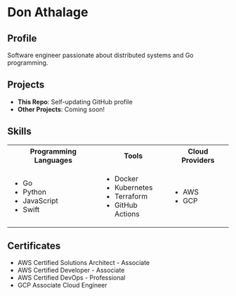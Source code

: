 # Don Athalage

## Profile

Software engineer passionate about distributed systems and Go programming.

## Projects

- **This Repo**: Self-updating GitHub profile
- **Other Projects**: Coming soon!

## Skills


<table>
	<tr>
		<th>Programming Languages</th>
		<th>Tools</th>
		<th>Cloud Providers</th>
	</tr>
	<tr>
		<td>
			<ul>
				<li>Go</li>
				<li>Python</li>
				<li>JavaScript</li>
				<li>Swift</li>
			</ul>
		</td>
		<td>
			<ul>
				<li>Docker</li>
				<li>Kubernetes</li>
				<li>Terraform</li>
				<li>GitHub Actions</li>
			</ul>
		</td>
		<td>
			<ul>
				<li>AWS</li>
				<li>GCP</li>
			</ul>
		</td>
	</tr>
</table>


## Certificates


- AWS Certified Solutions Architect - Associate
- AWS Certified Developer - Associate
- AWS Certified DevOps - Professional
- GCP Associate Cloud Engineer
	

